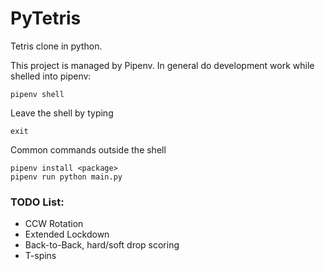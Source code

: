 # PyTetris

Tetris clone in python.

This project is managed by Pipenv.  In general do development work while shelled
into pipenv:
```
pipenv shell
```
Leave the shell by typing
```
exit
```

Common commands outside the shell
```
pipenv install <package>
pipenv run python main.py
```

### TODO List:
- CCW Rotation
- Extended Lockdown
- Back-to-Back, hard/soft drop scoring
- T-spins